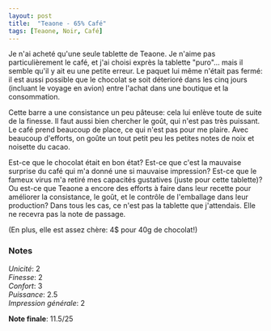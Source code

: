 ```yaml
---
layout: post
title:  "Teaone - 65% Café"
tags: [Teaone, Noir, Café] 
---
```



Je n'ai acheté qu'une seule tablette de Teaone. Je n'aime pas particulièrement le café, et j'ai choisi exprès la tablette "puro"... mais il semble qu'il y ait eu une petite erreur. Le paquet lui même n'était pas fermé: il est aussi possible que le chocolat se soit déterioré dans les cinq jours (incluant le voyage en avion) entre l'achat dans une boutique et la consommation.

Cette barre a une consistance un peu pâteuse: cela lui enlève toute de suite de la finesse. Il faut aussi bien chercher le goût, qui n'est pas très puissant. Le café prend beaucoup de place, ce qui n'est pas pour me plaire. Avec beaucoup d'efforts, on goûte un tout petit peu les petites notes de noix et noisette du cacao.

Est-ce que le chocolat était en bon état? Est-ce que c'est la mauvaise surprise du café qui m'a donné une si mauvaise impression? Est-ce que le fameux virus m'a retiré mes capacités gustatives (juste pour cette tablette)? Ou est-ce que Teaone a encore des efforts à faire dans leur recette pour améliorer la consistance, le goût, et le contrôle de l'emballage dans leur production? Dans tous les cas, ce n'est pas la tablette que j'attendais. Elle ne recevra pas la note de passage.

(En plus, elle est assez chère: 4$ pour 40g de chocolat!) 

### Notes

_Unicité_: 2  
_Finesse_: 2  
_Confort_: 3  
_Puissance_: 2.5  
_Impression générale_: 2

**Note finale**: 11.5/25